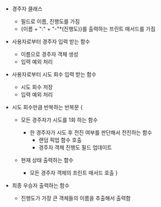 - 경주자 클래스 
    - 필드로 이름, 진행도를 가짐
    - {이름 + ":" + "-"*(진행도)}를 출력하는 프린트 매서드를 가짐

- 사용자로부터 경주자 입력 받는 함수
    - 이름으로 경주자 객체 생성
    - 입력 예외 처리
  
- 사용자로부터 시도 회수 입력 받는 함수
    - 시도 회수 저장
    - 입력 예외 처리
  
- 시도 회수만큼 반복하는 반복문 {

    - 모든 경주자가 시도를 1회 하는 함수
      - 한 경주자가 시도 후 전진 여부를 판단해서 전진하는 함수
          - 랜덤 픽업 함수 호출
          - 경주자 객체 진행도 필드 업데이트
      
    - 현재 상태 출력하는 함수
        - 모든 경주자 객체의 프린트 매서드 호출
    }

- 최종 우승자 출력하는 함수
    - 진행도가 가장 큰 객체들의 이름을 추출해서 출력함
